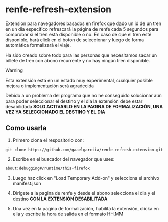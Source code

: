 # renfe-refresh-extension

Extension para navegadores basados en firefox que dado un id de un tren en un dia especifico refrescará la página de renfe cada 5 segundos para comprobar si el tren está disponible o no. En caso de que el tren esté disponible, hará click en el boton de seleccionar y luego de forma automática formalizará el viaje.

Ha sido creado sobre todo para las personas que necesitamos sacar un billete de tren con abono recurrente y no hay ningún tren disponible.

> [!WARNING]  
> Esta extensión  está en un estado muy experimental, cualquier posible mejora o implementación será agradecida

Debido a un problema del programa que no he conseguido solucionar aún para poder seleccionar el destino y el dia la extensión debe estar desabilidada **SOLO ACTIVARLO EN LA PAGINA DE FORMALIZACIÓN, UNA VEZ YA SELECCIONADO EL DESTINO Y EL DIA**

## Como usarla

1. Primero clona el respositorio con:

```
git clone https://github.com/gaaelgarciia/renfe-refresh-extension.git
```

2. Escribe en el buscador del navegador que uses:

```
about:debugging#/runtime/this-firefox
```

3. Luego haz click en "Load Temporary Add-on" y selecciona el archivo manifest.json

4. Dirígete a la pagina de renfe y desde el abono selecciona el dia y el destino **CON LA EXTENSIÓN DESABILITADA**

5. Una vez en la pagina de formalización, habilita la extensión, clicka en ella y escribe la hora de salida en el formato HH.MM

